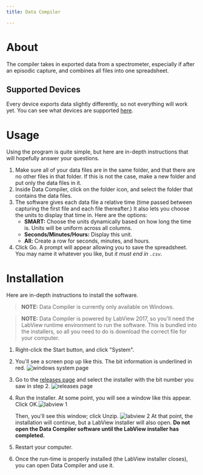 ```yaml
---
title: Data Compiler

---
```


# About
The compiler takes in exported data from a spectrometer, especially if after an episodic capture, and combines all files into one spreadsheet.

## Supported Devices
Every device exports data slightly differently, so not everything will work yet. You can see what devices are supported [here](https://github.com/thompson-lab/data-compiler#readme).

# Usage
Using the program is quite simple, but here are in-depth instructions that will hopefully answer your questions.

1. Make sure all of your data files are in the same folder, and that there are no other files in that folder. If this is not the case, make a new folder and put only the data files in it.
2. Inside Data Compiler, click on the folder icon, and select the folder that contains the data files.
3. The software gives each data file a relative time (time passed between capturing the first file and each file thereafter.) It also lets you choose the units to display that time in. Here are the options:
    - __SMART:__ Choose the units dynamically based on how long the time is. Units will be uniform across all columns.
    - __Seconds/Minutes/Hours:__ Display this unit.
    - __All:__ Create a row for seconds, minutes, and hours.
4. Click Go. A prompt will appear allowing you to save the spreadsheet. You may name it whatever you like, but *it must end in `.csv`.*

# Installation
Here are in-depth instructions to install the software.

> **NOTE:** Data Compiler is currently only available on Windows.

> **NOTE:** Data Compiler is powered by LabView 2017, so you'll need the LabView runtime environment to run the software. This is bundled into the installers, so all you need to do is download the correct file for your computer.

1. Right-click the Start button, and click "System".
2. You'll see a screen pop up like this. The bit information is underlined in red.
![windows system page](https://i.imgur.com/Q0uFEDU.png)
3. Go to the [releases page](https://github.com/thompson-lab/data-compiler/releases) and select the installer with the bit number you saw in step 2.
![releases page](https://i.imgur.com/7Tkwu1w.png)
4. Run the installer. At some point, you will see a window like this appear. Click OK.![labview 1](https://i.imgur.com/EfiVMjZ.png)
    
    Then, you'll see this window; click Unzip.
    ![labview 2](https://i.imgur.com/6YrC5T9.png)
    At that point, the installation will continue, but a LabView installer will also open. **Do not open the Data Compiler software until the LabView installer has completed.**
5. Restart your computer.
5. Once the run-time is properly installed (the LabView installer closes), you can open Data Compiler and use it.
